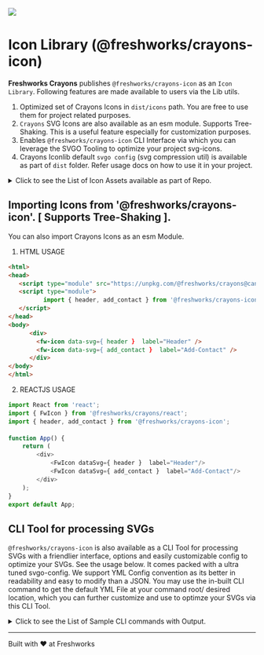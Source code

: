 [![](https://data.jsdelivr.com/v1/package/npm/@freshworks/crayons-icon/badge)](https://www.jsdelivr.com/package/npm/@freshworks/crayons-icon)
# Icon Library (@freshworks/crayons-icon)

**Freshworks Crayons** publishes `@freshworks/crayons-icon` as an `Icon Library`. Following features are made available to users via the Lib utils.

1. Optimized set of Crayons Icons in `dist/icons` path. You are free to use them for project related purposes.
2. `Crayons` SVG Icons are also available as an esm module. Supports Tree-Shaking. This is a useful feature especially for customization purposes.
3. Enables `@freshworks/crayons-icon` CLI Interface via which you can leverage the SVGO Tooling to optimize your project svg-icons.
4. Crayons Iconlib default `svgo config` (svg compression util) is available as part of `dist` folder. Refer usage docs on how to use it in your project.

<details> 
  <summary>Click to see the List of Icon Assets available as part of Repo.</summary>
   <img alt="Crayons Icon Assets" width="100%" src="docs/crayons-icon-cli/crayons-icon-assets.jpg" />
</details>

## Importing Icons from '@freshworks/crayons-icon'. [ Supports Tree-Shaking ].

You can also import Crayons Icons as an esm Module.

1. HTML USAGE

```html
<html>
<head>
   <script type="module" src="https://unpkg.com/@freshworks/crayons@canary/dist/crayons/crayons.esm.js" ></script>
   <script type="module">
          import { header, add_contact } from '@freshworks/crayons-icon';
   </script>
</head>   
<body>
      <div>
        <fw-icon data-svg={ header }  label="Header" />
        <fw-icon data-svg={ add_contact }  label="Add-Contact" />
      </div>
</body>
</html>
```

2. REACTJS USAGE

```js
import React from 'react';
import { FwIcon } from '@freshworks/crayons/react'; 
import { header, add_contact } from '@freshworks/crayons-icon';

function App() {
    return ( 
        <div>
            <FwIcon dataSvg={ header }  label="Header"/>
            <FwIcon dataSvg={ add_contact }  label="Add-Contact"/>
        </div>
    );
}
export default App;
```

## CLI Tool for processing SVGs

`@freshworks/crayons-icon` is also available as a CLI Tool for processing SVGs with a friendlier interface, options and easily customizable config to optimize your SVGs. See the usage below. 
It comes packed with a ultra tuned svgo-config. We support YML Config convention as its better in readability and easy to modify than a JSON. You may use the in-built CLI command to get the default YML File at your command root/ desired location, which you can further customize and use to optimze your SVGs via this CLI Tool.

<details> 
  <summary>Click to see the List of Sample CLI commands with Output.</summary>
    <img alt="Crayons Icon CLI Usage" width="100%" src="docs/crayons-icon-cli/crayons-icon-cli-usage.jpg" />
</details>

----------------------------------------------

Built with ❤ at Freshworks
